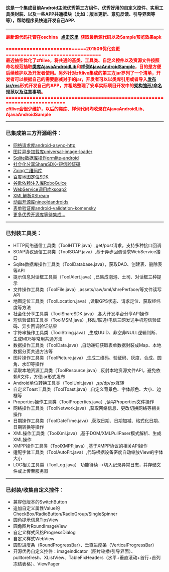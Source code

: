 <h4>
这是一个集成目前Android主流优秀第三方组件、优秀好用的自定义控件、实用工具类封装、以及一些APP共通模块（比如：版本更新、意见反馈、引导界面等等），帮助程序员快速开发自己APP.<br>
</h4>
<hr>
<font color="red">
<b>最新源代码托管在oschina &nbsp; <a href="http://git.oschina.net/zftlive/zftlive" target="_blank">点击这里</a>&nbsp; 获取最新源代码以及Sample预览效果apk<br><br>
===========================201506优化变更================================<br>
最近抽空优化了zftlive，将共通的基类、工具类、自定义控件以及资源文件按照命名规范抽取<a href="http://git.oschina.net/zftlive/AjavaAndroidLib" target="_blank">类库AjavaAndroidLib</a>和<a href="http://git.oschina.net/zftlive/AjavaAndroidSample" target="_blank">样例AjavaAndroidSample</a>，目的是方便后续维护以及开发者使用。另外针对zftlive集成的第三方jar罗列了一个清单，开发者可以根据自己的需要删减对于的jar，开发者可以以类库引用或者导入<a href="http://git.oschina.net/zftlive/AjavaAndroidLib/attach_files" target="_blank">发布jar/res</a>形式开发自己的APP，并粗略整理了安卓实际项目开发中的<a href="http://git.oschina.net/zftlive/AjavaAndroidLib/tree/master/doc" target="_blank">架构雏形/命名规范以及注意事项</a>。<br>
=========================================================================<br>
zftlive会很少维护，以后的类库、样例代码均收录在AjavaAndroidLib、AjavaAndroidSample
<br>
</b>

</font>
<hr>
<h3>已集成第三方开源组件：</h3>
<ul>
	<li><a href="https://github.com/loopj/android-async-http" target="_blank">网络请求库android-async-http</a></li>
	<li><a href="https://github.com/nostra13/Android-Universal-Image-Loader" target="_blank">图片异步加载库universal-image-loader</a></li>
	<li><a href="http://ormlite.com/" target="_blank">Sqlite数据库操作ormlite-android</a></li>
	<li><a href="http://mob.com/" target="_blank">社会化分享ShareSDK+短信验证码</a></li>
	<li><a href="https://github.com/zxing/zxing/" target="_blank">Zxing二维码库</a></li>
	<li><a href="http://developer.baidu.com/map/" target="_blank">百度地图定位SDK</a></li>
	<li><a href="http://code.google.com/p/google-guice/" target="_blank">谷歌依赖注入库RoboGuice</a></li>
	<li><a href="https://github.com/mosabua/ksoap2-android" target="_blank">WebService调用库ksoap2</a></li>
	<li><a href="http://xstream.codehaus.org/" target="_blank">XML解析XStream</a></li>
	<li><a href="https://github.com/JakeWharton/NineOldAndroids" target="_blank">动画开源库nineoldandroids</a></li>
	<li><a href="https://github.com/inmite/android-validation-komensky" target="_blank">表单验证库android-validation-komensky</a></li>
	<li><a href="#" target="_blank">更多优秀开源库等待集成...</a></li>
</ul>

<hr>
<h3>已封装工具类：</h3>
<ul>
	<li>HTTP网络通信工具类（ToolHTTP.java）,get/post请求，支持多种接口回调</li>
	<li>SOAP协议通信工具类（ToolSOAP.java）,基于异步回调请求WebService接口</li>
	<li>Sqlite数据库操作工具类（ToolDatabase.java），获取DAO、创建表、删除表等API</li>
	<li>提示信息对话框工具类（ToolAlert.java）,已集成泡泡、土司、对话框三种提示</li>
	<li>文件操作工具类（ToolFile.java）,assets/raw/xml/shrePerface/等文件读写API</li>
	<li>地图定位工具类（ToolLocation.java）,读取GPS状态、请求定位、获取经纬度等方法</li>
	<li>社会化分享工具类（ToolShareSDK.java）,各大开发平台分享API操作</li>
	<li>短信验证码工具类（ToolMSM.java）,移动/联通/电信三网发送手机短信验证码、异步回调验证结果</li>
	<li>字符串操作工具类（ToolString.java）,生成UUID、非空非NULL逻辑判断、生成MD5等常用共通方法</li>
	<li>数据操作工具类（ToolData.java）,自动递归获取表单数据封装成Map、本地数据分页共通方法等</li>
	<li>图片操作工具类（ToolPicture.java）,生成二维码、验证码、灰度、合成、圆角、水印等操作</li>
	<li>读取本地资源工具类（ToolResource.java）,反射本地资源文件API，避免依赖R文件，方便jar形式发布</li>
	<li>Android单位转换工具类（ToolUnit.java）,sp/dp/px互转</li>
	<li>自定义Toast工具类（ToolToast.java）,自定义背景色、字体颜色、大小、边框等</li>
	<li>Properties操作工具类（ToolProperties.java）,读写Properties文件操作</li>
	<li>网络操作工具类（ToolNetwork.java）,获取网络信息、更改切换网络等相关操作</li>
	<li>日期操作工具类（ToolDateTime.java）,获取日期、日期加减、格式化日期、日期转换等操作</li>
	<li>XML操作工具类（ToolXml.java）,基于DOM/XMLPullPaser模式解析、生成XML操作</li>
	<li>XMPP操作工具类（ToolXMPP.java）,基于XMPP协议的相关API操作</li>
	<li>适配字体工具类（ToolAutoFit.java）,代码根据设备密度自动缩放View的字体大小</li>
	<li>LOG相关工具类（ToolLog.java）  功能待续-->切入记录异常日志，并存储文件或上传至服务器</li>
</ul>

<hr>
<h3>已封装/收集自定义控件：</h3>
<ul>
	<li>兼容低版本的SwitchButton</li>
	<li>追加自定义属性Value的CheckBox/RadioButton/RadioGroup/SingleSpinner</li>
	<li>圆角提示信息TipsView</li>
	<li>圆角图片RoundImageView</li>
	<li>自定义样式风格ProgressDialog</li>
	<li>自定义样式WebView</li>
	<li>圆形进度条（RoundProgressBar）、垂直进度条（VerticalProgressBar）</li>
	<li>开源优秀自定义控件：imageindicator（图片轮播/引导界面）、pulltorefresh、XListView、TableFixHeaders（水平+垂直滚动+首行+首列冻结表格）、ViewPager</li>
</ul>

